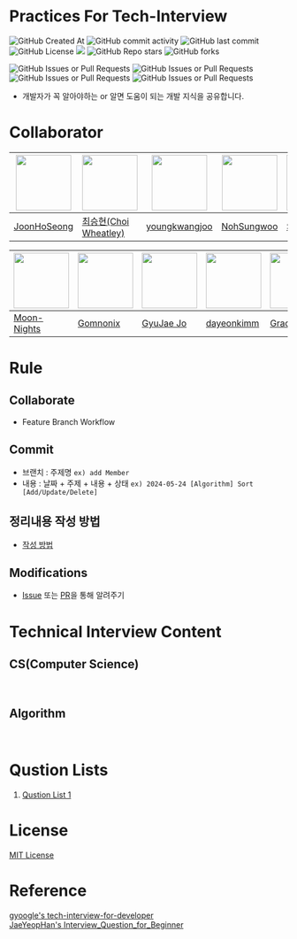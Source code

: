 # Practices For Tech-Interview
![GitHub Created At](https://img.shields.io/github/created-at/JoonHoSeong/Practice_TechInterveiw)
![GitHub commit activity](https://img.shields.io/github/commit-activity/t/JoonHoSeong/Practice_TechInterveiw)
![GitHub last commit](https://img.shields.io/github/last-commit/JoonHoSeong/Practice_TechInterveiw)
![GitHub License](https://img.shields.io/github/license/JoonHoSeong/Practice_TechInterveiw)
<a href="https://hits.seeyoufarm.com"><img src="https://hits.seeyoufarm.com/api/count/incr/badge.svg?url=https://github.com/JoonHoSeong/Practice_TechInterveiw&count_bg=%23D2F3FF&title_bg=%235EEAFF&icon=&icon_color=%23E7E7E7&title=Hits&edge_flat=false"/></a>
![GitHub Repo stars](https://img.shields.io/github/stars/JoonHoSeong/Practice_TechInterveiw)
![GitHub forks](https://img.shields.io/github/forks/JoonHoSeong/Practice_TechInterveiw)

![GitHub Issues or Pull Requests](https://img.shields.io/github/issues/JoonHoSeong/Practice_TechInterveiw)
![GitHub Issues or Pull Requests](https://img.shields.io/github/issues-closed/JoonHoSeong/Practice_TechInterveiw)
![GitHub Issues or Pull Requests](https://img.shields.io/github/issues-pr/JoonHoSeong/Practice_TechInterveiw)
![GitHub Issues or Pull Requests](https://img.shields.io/github/issues-pr-closed/JoonHoSeong/Practice_TechInterveiw)

- 개발자가 꼭 알아야하는 or 알면 도움이 되는 개발 지식을 공유합니다.

# Collaborator
|[<img src="https://avatars.githubusercontent.com/u/87454608?v=4" width="100">](https://github.com/JoonHoSeong)|[<img src="https://avatars.githubusercontent.com/u/18757823?v=4" width="100">](https://github.com/ChoiWheatley)|[<img src="https://avatars.githubusercontent.com/u/164307740?v=4" width="100">](https://github.com/youngkwangjoo)|[<img src="https://avatars.githubusercontent.com/u/164475356?v=4" width="100">](https://github.com/NohSungwoo)|[<img src="https://avatars.githubusercontent.com/u/164474193?v=4" width="100">](https://github.com/siangit)| 
|-----------------------------------|---------------------------------------|---------------------------------------|---------------------------------------|---------------------------------------|
|[JoonHoSeong](https://github.com/JoonHoSeong)|[최승현(Choi Wheatley)](https://github.com/ChoiWheatley)|[youngkwangjoo](https://github.com/youngkwangjoo)|[NohSungwoo](https://github.com/NohSungwoo)|[SIANNI](https://github.com/siangit)|

|[<img src="https://avatars.githubusercontent.com/u/164370715?v=4" width="100">](https://github.com/Moon-Nights)|[<img src="https://avatars.githubusercontent.com/u/164334686?v=4" width="100">](https://github.com/Gomnonix)|[<img src="https://avatars.githubusercontent.com/u/66784492?v=4" width="100">](https://github.com/im-niber?tab=repositories)|[<img src="https://avatars.githubusercontent.com/u/164486991?v=4" width="100">]([dayeonkimm](https://github.com/dayeonkimm))|[<img src="https://avatars.githubusercontent.com/u/64734436?v=4" width="100">](https://github.com/yoonju977)|[<img src="https://avatars.githubusercontent.com/u/84219820?v=4" width="100">](https://github.com/LSY310)|
|-----------------------------------|---------------------------------------|---------------------------------------|---------------------------------------|---------------------------------------|---------------------------------------|  
|[Moon-Nights](https://github.com/Moon-Nights)|[Gomnonix](https://github.com/Gomnonix)|[GyuJae Jo](https://github.com/im-niber?tab=repositories)|[dayeonkimm](https://github.com/dayeonkimm)|[Grace_Song](https://github.com/yoonju977)|[LIM0310](https://github.com/LSY310)|


# Rule
## Collaborate
- Feature Branch Workflow

## Commit
- 브랜치 : 주제명
`ex) add Member`
- 내용 : 날짜 + 주제 + 내용 + 상태
`ex) 2024-05-24 [Algorithm] Sort [Add/Update/Delete]`

## 정리내용 작성 방법
- [작성 방법](https://github.com/JoonHoSeong/Practice_TechInterveiw/issues/1)

## Modifications
- [Issue](https://github.com/JoonHoSeong/Practice_TechInterveiw/issues) 또는 [PR](https://github.com/JoonHoSeong/Practice_TechInterveiw/pulls)을 통해 알려주기

# Technical Interview Content
## CS(Computer Science)


<br>

## Algorithm


<br>

# Qustion Lists
1. [Qustion List 1](https://github.com/JoonHoSeong/Practice_TechInterveiw/blob/main/Qustions1.md)

# License
[MIT License](https://github.com/JoonHoSeong/Practice_TechInterveiw/blob/main/LICENSE)

# Reference
[gyoogle's tech-interview-for-developer](https://github.com/gyoogle/tech-interview-for-developer?tab=readme-ov-file)<br>
[JaeYeopHan's Interview_Question_for_Beginner](https://github.com/JaeYeopHan/Interview_Question_for_Beginner)